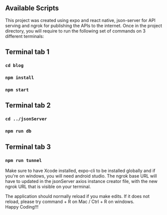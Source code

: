 ## Available Scripts
This project was created using expo and react native, json-server for API serving and ngrok for publishing the APIs to the internet.
Once in the project directory, you will require to run the following set of commands on 3 different terminals:

Terminal tab 1
---------------
### `cd blog`
### `npm install`
### `npm start`

Terminal tab 2
---------------
### `cd ../jsonServer`
### `npm run db`

Terminal tab 3
---------------
### `npm run tunnel`

Make sure to have Xcode installed, expo-cli to be installed globally and if you're on windows, you will need android studio.
The ngrok base URL will have to updated in the jsonServer axios instance creator file, with the new ngrok URL that is visible on your terminal.

The application should normally reload if you make edits. If it does not reload, please try command + R on Mac / Ctrl + R on windows.<br>
Happy Coding!!!


